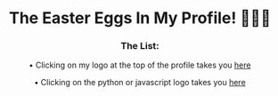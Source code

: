 <h1 align="center" style="border-bottom: none">
    The Easter Eggs In My Profile! 🥚🐣🐇
</h1>
<h3 align="center" style="border-bottom: none">
    The List:
</h3>
<p align="center" style="border-bottom: none">
   •  Clicking on my logo at the top of the profile takes you <a href="https://github.com/dopevog/dopevog/blob/main/files/face.md">here</a>
</p>
<p align="center" style="border-bottom: none">
   •  Clicking on the python or javascript logo takes you <a href="https://github.com/dopevog/dopevog/blob/main/files/favlang.md">here</a>
</p>
